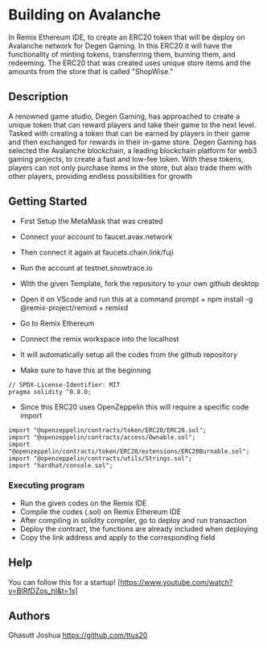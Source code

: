 # Building on Avalanche

In Remix Ethereum IDE, to create an ERC20 token that will be deploy on Avalanche network for Degen Gaming. In this ERC20 it will have the functionality of minting tokens, transferring them, burning them, and redeeming. The ERC20 that was created uses unique store items and the amounts from the store that is called "ShopWise."

## Description

A renowned game studio, Degen Gaming, has approached to create a unique token that can reward players and take their game to the next level. Tasked with creating a token that can be earned by players in their game and then exchanged for rewards in their in-game store. Degen Gaming has selected the Avalanche blockchain, a leading blockchain platform for web3 gaming projects, to create a fast and low-fee token. With these tokens, players can not only purchase items in the store, but also trade them with other players, providing endless possibilities for growth

## Getting Started
* First Setup the MetaMask that was created
* Connect your account to faucet.avax.network
* Then connect it again at faucets.chain.link/fuji
* Run the account at testnet.snowtrace.io

* With the given Template, fork the repository to your own github desktop
* Open it on VScode and run this at a command prompt
      + npm install -g @remix-project/remixd
      + remixd

* Go to Remix Ethereum
* Connect the remix workspace into the localhost
* It will automatically setup all the codes from the github repository
* Make sure to have this at the beginning 

```
// SPDX-License-Identifier: MIT
pragma solidity ^0.8.0;
```

* Since this ERC20 uses OpenZeppelin this will require a specific code import

```
import "@openzeppelin/contracts/token/ERC20/ERC20.sol";
import "@openzeppelin/contracts/access/Ownable.sol";
import "@openzeppelin/contracts/token/ERC20/extensions/ERC20Burnable.sol";
import "@openzeppelin/contracts/utils/Strings.sol";
import "hardhat/console.sol";
```

### Executing program

* Run the given codes on the Remix IDE
* Compile the codes (.sol) on Remix Ethereum IDE
* After compiling in solidity compiler, go to deploy and run transaction
* Deploy the contract, the functions are already included when deploying
* Copy the link address and apply to the corresponding field

## Help

You can follow this for a startup! [https://www.youtube.com/watch?v=BlRfDZos_hI&t=1s]

## Authors

Ghasutt Joshua
https://github.com/ttus20
